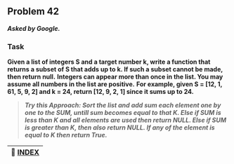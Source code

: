 ## Problem 42
***Asked by Google.***
### Task
**Given a list of integers S and a target number k, write a function that returns a subset of S that adds up to k. If such a subset cannot be made, then return null.**
**Integers can appear more than once in the list. You may assume all numbers in the list are positive.**
**For example, given S = [12, 1, 61, 5, 9, 2] and k = 24, return [12, 9, 2, 1] since it sums up to 24.**

>***Try this Approach: Sort the list and add sum each element one by one to the SUM, untill sum becomes equal to that K. Else if SUM is less than K and all elements are used then return NULL. Else if SUM is greater than K, then also return NULL. If any of the element is equal to K then return True.***

|**:file_folder: [INDEX](https://github.com/theInvincible/Daily-Coding-Problem/blob/master/Collection/INDEX.md)**|
|----------------------------------------------------------------------------------------------------------------|
